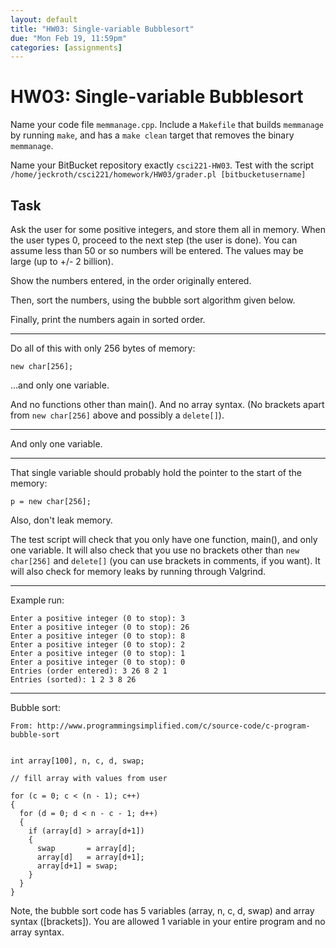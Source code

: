 ```yaml
---
layout: default
title: "HW03: Single-variable Bubblesort"
due: "Mon Feb 19, 11:59pm"
categories: [assignments]
---
```


# HW03: Single-variable Bubblesort

Name your code file `memmanage.cpp`. Include a `Makefile` that builds `memmanage` by running `make`, and has a `make clean` target that removes the binary `memmanage`.

Name your BitBucket repository exactly `csci221-HW03`. Test with the script `/home/jeckroth/csci221/homework/HW03/grader.pl [bitbucketusername]`

## Task

Ask the user for some positive integers, and store them all in memory. When the user types 0, proceed to the next step (the user is done). You can assume less than 50 or so numbers will be entered. The values may be large (up to +/- 2 billion).

Show the numbers entered, in the order originally entered.

Then, sort the numbers, using the bubble sort algorithm given below.

Finally, print the numbers again in sorted order.

---

Do all of this with only 256 bytes of memory:

```
new char[256];
```

...and only one variable.

And no functions other than main(). And no array syntax. (No brackets apart from `new char[256]` above and possibly a `delete[]`).

---

And only one variable.

---

That single variable should probably hold the pointer to the start of the memory:

```
p = new char[256];
```

Also, don't leak memory.

The test script will check that you only have one function, main(), and only one variable. It will also check that you use no brackets other than `new char[256]` and `delete[]` (you can use brackets in comments, if you want). It will also check for memory leaks by running through Valgrind.

---

Example run:

```
Enter a positive integer (0 to stop): 3
Enter a positive integer (0 to stop): 26
Enter a positive integer (0 to stop): 8
Enter a positive integer (0 to stop): 2
Enter a positive integer (0 to stop): 1
Enter a positive integer (0 to stop): 0
Entries (order entered): 3 26 8 2 1
Entries (sorted): 1 2 3 8 26
```

---

Bubble sort:

```
From: http://www.programmingsimplified.com/c/source-code/c-program-bubble-sort


int array[100], n, c, d, swap;

// fill array with values from user

for (c = 0; c < (n - 1); c++)
{
  for (d = 0; d < n - c - 1; d++)
  {
    if (array[d] > array[d+1])
    {
      swap       = array[d];
      array[d]   = array[d+1];
      array[d+1] = swap;
    }
  }
}
```

Note, the bubble sort code has 5 variables (array, n, c, d, swap) and array syntax ([brackets]). You are allowed 1 variable in your entire program and no array syntax.


